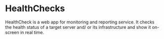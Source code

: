 # HealthChecks
HealthCheck is a web app for monitoring and reporting service. It checks the health status of a target server and/ or its infrastructure and show it on-screen in real time.
